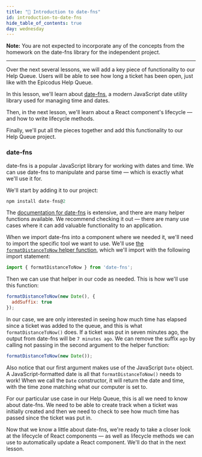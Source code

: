 ```yaml
---
title: "📓 Introduction to date-fns"
id: introduction-to-date-fns
hide_table_of_contents: true
day: wednesday
---
```


**Note:** You are not expected to incorporate any of the concepts from the homework on the date-fns library for the independent project.

---

Over the next several lessons, we will add a key piece of functionality to our Help Queue. Users will be able to see how long a ticket has been open, just like with the Epicodus Help Queue.

In this lesson, we'll learn about [date-fns](https://date-fns.org/), a modern JavaScript date utility library used for managing time and dates.

Then, in the next lesson, we'll learn about a React component's lifecycle — and how to write lifecycle methods.

Finally, we'll put all the pieces together and add this functionality to our Help Queue project.

### date-fns

date-fns is a popular JavaScript library for working with dates and time. We can use date-fns to manipulate and parse time — which is exactly what we'll use it for.

We'll start by adding it to our project:

```javascript
npm install date-fns@2
```

The [documentation for date-fns](https://date-fns.org/docs/Getting-Started) is extensive, and there are many helper functions available. We recommend checking it out — there are many use cases where it can add valuable functionality to an application.

When we import date-fns into a component where we needed it, we'll need to import the specific tool we want to use. We'll use [the `formatDistanceToNow` helper function](https://date-fns.org/v2.29.1/docs/formatDistanceToNow), which we'll import with the following import statement:

```js
import { formatDistanceToNow } from 'date-fns';
```

Then we can use that helper in our code as needed. This is how we'll use this function:

```js
formatDistanceToNow(new Date(), {
  addSuffix: true
});
```

In our case, we are only interested in seeing how much time has elapsed since a ticket was added to the queue, and this is what `formatDistanceToNow()` does. If a ticket was put in seven minutes ago, the output from date-fns will be `7 minutes ago`. We can remove the suffix `ago` by calling not passing in the second argument to the helper function:

```js
formatDistanceToNow(new Date());
```

Also notice that our first argument makes use of the JavaScript `Date` object. A JavaScript-formatted date is all that `formatDistanceToNow()` needs to work! When we call the `Date` constructor, it will return the date and time, with the time zone matching what our computer is set to. 

For our particular use case in our Help Queue, this is all we need to know about date-fns. We need to be able to create track when a ticket was initially created and then we need to check to see how much time has passed since the ticket was put in.

Now that we know a little about date-fns, we're ready to take a closer look at the lifecycle of React components — as well as lifecycle methods we can use to automatically update a React component. We'll do that in the next lesson.
